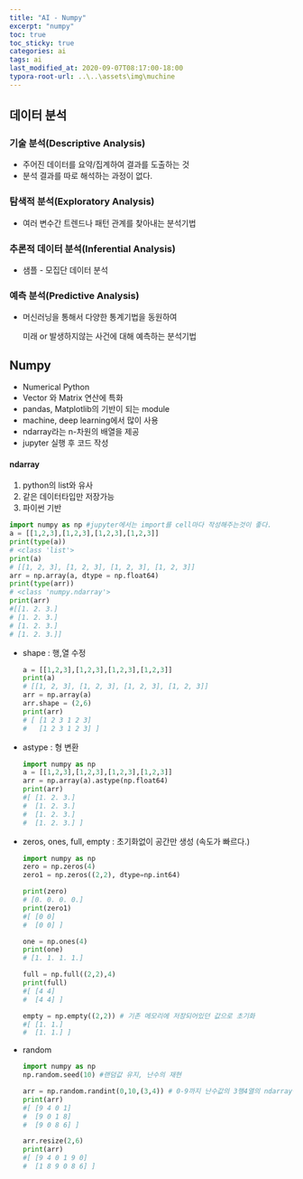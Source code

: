 ```yaml
---
title: "AI - Numpy"
excerpt: "numpy"
toc: true
toc_sticky: true
categories: ai
tags: ai
last_modified_at: 2020-09-07T08:17:00-18:00
typora-root-url: ..\..\assets\img\muchine
---
```


## 데이터 분석

### 기술 분석(Descriptive Analysis)

- 주어진 데이터를 요약/집계하여 결과를 도출하는 것
- 분석 결과를 따로 해석하는 과정이 없다.



### 탐색적 분석(Exploratory Analysis)

- 여러 변수간 트렌드나 패턴 관계를 찾아내는 분석기법



### 추론적 데이터 분석(Inferential Analysis)

- 샘플 - 모집단 데이터 분석



### 예측 분석(Predictive Analysis)

- 머신러닝을 통해서 다양한 통계기법을 동원하여 

  미래 or 발생하지않는 사건에 대해 예측하는 분석기법

  

## Numpy

- Numerical Python
- Vector 와 Matrix 연산에 특화
- pandas, Matplotlib의 기반이 되는 module
- machine, deep learning에서 많이 사용
- ndarray라는 n-차원의 배열을 제공
- jupyter 실행 후 코드 작성



#### ndarray

1. python의 list와 유사
2. 같은 데이터타입만 저장가능
3. 파이썬 기반

```python
import numpy as np #jupyter에서는 import를 cell마다 작성해주는것이 좋다.
a = [[1,2,3],[1,2,3],[1,2,3],[1,2,3]]
print(type(a))
# <class 'list'>
print(a) 
# [[1, 2, 3], [1, 2, 3], [1, 2, 3], [1, 2, 3]]
arr = np.array(a, dtype = np.float64)
print(type(arr))
# <class 'numpy.ndarray'>
print(arr)
#[[1. 2. 3.]
# [1. 2. 3.]
# [1. 2. 3.]
# [1. 2. 3.]]

```

- shape : 행,열 수정

  ```python
  a = [[1,2,3],[1,2,3],[1,2,3],[1,2,3]]
  print(a)
  # [[1, 2, 3], [1, 2, 3], [1, 2, 3], [1, 2, 3]]
  arr = np.array(a)
  arr.shape = (2,6)
  print(arr)
  # [ [1 2 3 1 2 3]
  #   [1 2 3 1 2 3] ]
  ```

- astype : 형 변환

  ```python
  import numpy as np
  a = [[1,2,3],[1,2,3],[1,2,3],[1,2,3]]
  arr = np.array(a).astype(np.float64)
  print(arr)
  #[ [1. 2. 3.]
  #  [1. 2. 3.]
  #  [1. 2. 3.]
  #  [1. 2. 3.] ]
  ```

- zeros, ones, full, empty : 초기화없이 공간만 생성 (속도가 빠르다.)

  ```python
  import numpy as np
  zero = np.zeros(4)
  zero1 = np.zeros((2,2), dtype=np.int64)
  
  print(zero)
  # [0. 0. 0. 0.]
  print(zero1)
  #[ [0 0]
  #  [0 0] ]
  
  one = np.ones(4)
  print(one)
  # [1. 1. 1. 1.]
  
  full = np.full((2,2),4)
  print(full)
  #[ [4 4]
  #  [4 4] ]
  
  empty = np.empty((2,2)) # 기존 메모리에 저장되어있던 값으로 초기화
  #[ [1. 1.]
  #  [1. 1.] ]
  ```

  

- random

  ```python
  import numpy as np
  np.random.seed(10) #랜덤값 유지, 난수의 재현
  
  arr = np.random.randint(0,10,(3,4)) # 0-9까지 난수값의 3행4열의 ndarray생성
  print(arr)
  #[ [9 4 0 1]
  #  [9 0 1 8]
  #  [9 0 8 6] ]
  
  arr.resize(2,6)
  print(arr)
  #[ [9 4 0 1 9 0]
  #  [1 8 9 0 8 6] ]
  ```

